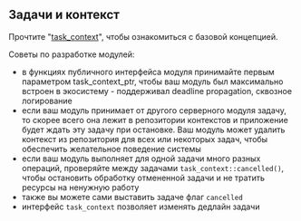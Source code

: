 ## Задачи и контекст

Прочтите "[task_context](../task_context.md)", чтобы ознакомиться с базовой концепцией.

Советы по разработке модулей:

- в функциях публичного интерфейса модуля принимайте первым параметром task_context_ptr, чтобы ваш модуль был максимально встроен в экосистему - поддерживал deadline propagation, сквозное логирование
- если ваш модуль принимает от другого серверного модуля задачу, то скорее всего она лежит в репозитории контекстов и приложение будет ждать эту задачу при остановке. Ваш модуль может удалить контекст из репозитория для всех или некоторых задач, чтобы обеспечить желательное поведение системы
- если ваш модуль выполняет для одной задачи много разных операций, проверяйте между задачами `task_context::cancelled()`, чтобы остановить обработку отмененной задачи и не тратить ресурсы на ненужную работу
- также вы можете сами выставить задаче флаг `cancelled`
- интерфейс `task_context` позволяет изменять дедлайн задачи